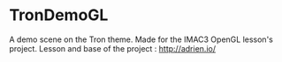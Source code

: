 # TronDemoGL
A demo scene on the Tron theme.
Made for the IMAC3 OpenGL lesson's project.
Lesson and base of the project : http://adrien.io/
